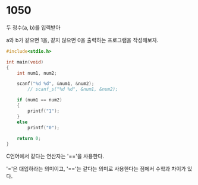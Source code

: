 # 1050
두 정수(a, b)를 입력받아

a와 b가 같으면 1을, 같지 않으면 0을 출력하는 프로그램을 작성해보자.
```c
#include<stdio.h>

int main(void)
{
	int num1, num2;

	scanf("%d %d", &num1, &num2);
		// scanf_s("%d %d", &num1, &num2);

	if (num1 == num2)
	{
		printf("1");
	}
	else
		printf("0");
	
	return 0;
}
```
C언어에서 같다는 연산자는 '=='을 사용한다.

'='은 대입하라는 의미이고, '=='는 같다는 의미로 사용한다는 점에서 수학과 차이가 있다.